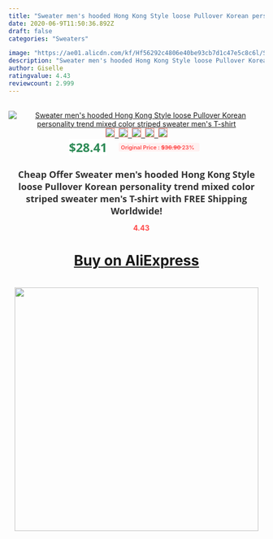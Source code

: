```yaml
---
title: "Sweater men's hooded Hong Kong Style loose Pullover Korean personality trend mixed color striped sweater men's T-shirt"
date: 2020-06-9T11:50:36.892Z
draft: false
categories: "Sweaters"

image: "https://ae01.alicdn.com/kf/Hf56292c4806e40be93cb7d1c47e5c8c6l/Sweater-men-s-hooded-Hong-Kong-Style-loose-Pullover-Korean-personality-trend-mixed-color-striped-sweater.jpg"
description: "Sweater men's hooded Hong Kong Style loose Pullover Korean personality trend mixed color striped sweater men's T-shirt"
author: Giselle
ratingvalue: 4.43
reviewcount: 2.999
---
```

<br>
<div style="text-align: center;">
<a href="https://s.click.aliexpress.com/e/_AMlTO9" target="_blank" rel="nofollow noopener noreferrer"><img alt="Sweater men's hooded Hong Kong Style loose Pullover Korean personality trend mixed color striped sweater men's T-shirt" class="magnifier-image" src="https://ae01.alicdn.com/kf/Hf56292c4806e40be93cb7d1c47e5c8c6l/Sweater-men-s-hooded-Hong-Kong-Style-loose-Pullover-Korean-personality-trend-mixed-color-striped-sweater.jpg_640x640.jpg">
<br>
<img style="border:1px solid salmon" src="https://ae01.alicdn.com/kf/Hf56292c4806e40be93cb7d1c47e5c8c6l/Sweater-men-s-hooded-Hong-Kong-Style-loose-Pullover-Korean-personality-trend-mixed-color-striped-sweater.jpg_120x120.jpg">&nbsp;&nbsp;<img style="border:1px solid salmon" src="https://ae01.alicdn.com/kf/Hd00b6494d3eb4760a1a879edfb0751ce1/Sweater-men-s-hooded-Hong-Kong-Style-loose-Pullover-Korean-personality-trend-mixed-color-striped-sweater.jpg_120x120.jpg">&nbsp;&nbsp;<img style="border:1px solid salmon" src="https://ae01.alicdn.com/kf/Hb9efee2e78bc4e3f9e6bb63ef58cb8118/Sweater-men-s-hooded-Hong-Kong-Style-loose-Pullover-Korean-personality-trend-mixed-color-striped-sweater.jpg_120x120.jpg">&nbsp;&nbsp;<img style="border:1px solid salmon" src="https://ae01.alicdn.com/kf/Ha79e4b0b03cb4d4d8f58932bf9c1332fR/Sweater-men-s-hooded-Hong-Kong-Style-loose-Pullover-Korean-personality-trend-mixed-color-striped-sweater.jpg_120x120.jpg">&nbsp;&nbsp;<img style="border:1px solid salmon" src="https://ae01.alicdn.com/kf/H2c200add08544efcadde8a2323e54ee5k/Sweater-men-s-hooded-Hong-Kong-Style-loose-Pullover-Korean-personality-trend-mixed-color-striped-sweater.jpg_120x120.jpg"></a></div><br0>
<div style="text-align: center;"><span style="background-color: white; border: 0px; box-sizing: border-box; color: seagreen; display: inline-block; font-family: &quot;open sans&quot; , &quot;arial&quot; , &quot;helvetica&quot; , sans-serif , &quot;heiti&quot;; font-size: 24px; font-stretch: inherit; font-weight: 700; line-height: inherit; margin: 0px 10px 0px 0px; padding: 0px; vertical-align: middle;">$28.41 </span>
<span style="background: rgb(255 , 241 , 241); border-radius: 3px; border: 0px; box-sizing: border-box; color: #ff4747; display: inline-block; font-family: inherit; font-size: 12px; font-stretch: inherit; font-style: inherit; font-variant: inherit; font-weight: 600; line-height: inherit; margin: 0px; padding: 2px 5px; transform: scale(0.9); vertical-align: middle;">Original Price : <b style="text-decoration: line-through;">$36.90 </b> 23%&nbsp;&nbsp;</span></div>
<h1 style="color: #333333; display: inline-block; font-family: &quot;open sans&quot; , &quot;arial&quot; , &quot;helvetica&quot; , sans-serif , &quot;heiti&quot;; font-size: 18px; font-stretch: inherit; font-weight: 700; text-align: center;">Cheap Offer Sweater men's hooded Hong Kong Style loose Pullover Korean personality trend mixed color striped sweater men's T-shirt with FREE Shipping Worldwide!</h1>
<div style="color: #ff4747; text-align: center;">
<img src="https://4.bp.blogspot.com/-M0ZcTcb-5uY/XleCXlxnR4I/AAAAAAAAAEc/OrjgMkXV1oMQFaCRZj5HQwOCBcu3w1FegCPcBGAYYCw/s1600/star.png" style="height: 15px;">&nbsp;<b>4.43</b></div>
<div class="button_cont" align="center"><a class="buynow_a" href="https://s.click.aliexpress.com/e/_AMlTO9" target="_blank" rel="nofollow noopener noreferrer"><H1>Buy on AliExpress</H1></a></div><br>
<div class="separator" style="clear: both; text-align: center;">
<img src="https://lh3.googleusercontent.com/-pTy5HemUv9M/XlePHvY0dAI/AAAAAAAAAE4/0nX5iRUoIWY8eMW9Dpxeirr157OZliDIgCLcBGAsYHQ/s1600/badge.gif" width="480">
</div>
